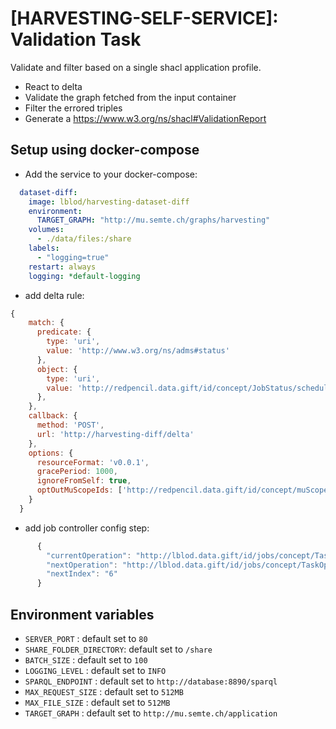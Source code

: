 # [HARVESTING-SELF-SERVICE]: Validation Task
Validate and filter based on a single shacl application profile.

- React to delta
- Validate the graph fetched from the input container
- Filter the errored triples 
- Generate a https://www.w3.org/ns/shacl#ValidationReport

## Setup using docker-compose

- Add the service to your docker-compose:

```yml
  dataset-diff:
    image: lblod/harvesting-dataset-diff
    environment:
      TARGET_GRAPH: "http://mu.semte.ch/graphs/harvesting"
    volumes:
      - ./data/files:/share
    labels:
      - "logging=true"
    restart: always
    logging: *default-logging

```

- add delta rule:

```js
{
    match: {
      predicate: {
        type: 'uri',
        value: 'http://www.w3.org/ns/adms#status'
      },
      object: {
        type: 'uri',
        value: 'http://redpencil.data.gift/id/concept/JobStatus/scheduled'
      },
    },
    callback: {
      method: 'POST',
      url: 'http://harvesting-diff/delta'
    },
    options: {
      resourceFormat: 'v0.0.1',
      gracePeriod: 1000,
      ignoreFromSelf: true,
      optOutMuScopeIds: ['http://redpencil.data.gift/id/concept/muScope/deltas/initialSync']
    }
  }
```

- add job controller config step:


```js
      {
        "currentOperation": "http://lblod.data.gift/id/jobs/concept/TaskOperation/diff",
        "nextOperation": "http://lblod.data.gift/id/jobs/concept/TaskOperation/publishHarvestedTriples",
        "nextIndex": "6"
      }

```

## Environment variables

- `SERVER_PORT` : default set to `80`
- `SHARE_FOLDER_DIRECTORY`: default set to `/share`
- `BATCH_SIZE` : default set to `100`
- `LOGGING_LEVEL` : default set to `INFO`
- `SPARQL_ENDPOINT` : default set to `http://database:8890/sparql`
- `MAX_REQUEST_SIZE` : default set to `512MB`
- `MAX_FILE_SIZE` : default set to `512MB`
- `TARGET_GRAPH` : default set to `http://mu.semte.ch/application`
